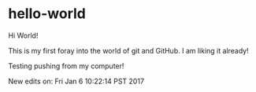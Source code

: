 # hello-world

Hi World!

This is my first foray into the world of git and GitHub.
I am liking it already!

Testing pushing from my computer!

New edits on: Fri Jan  6 10:22:14 PST 2017
